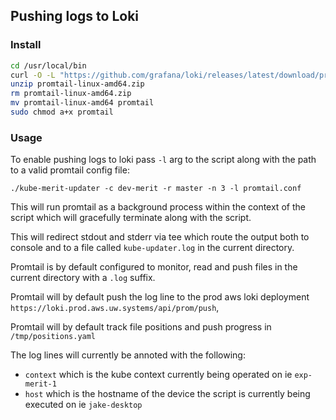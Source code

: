 ## Pushing logs to Loki

### Install

```bash
cd /usr/local/bin
curl -O -L "https://github.com/grafana/loki/releases/latest/download/promtail-linux-amd64.zip"
unzip promtail-linux-amd64.zip
rm promtail-linux-amd64.zip
mv promtail-linux-amd64 promtail
sudo chmod a+x promtail
```


### Usage

To enable pushing logs to loki pass `-l` arg to the script along with the path
to a valid promtail config file:

```
./kube-merit-updater -c dev-merit -r master -n 3 -l promtail.conf
```

This will run promtail as a background process within the context of the script
which will gracefully terminate along with the script.

This will redirect stdout and stderr via tee which route the output both to
console and to a file called `kube-updater.log` in the current directory.

Promtail is by default configured to monitor, read and push files in the
current directory with a `.log` suffix.

Promtail will by default push the log line to the prod aws loki deployment
`https://loki.prod.aws.uw.systems/api/prom/push`,

Promtail will by default track file positions and push progress in
`/tmp/positions.yaml`

The log lines will currently be annoted with the following:
- `context` which is the kube context currently being operated on ie
  `exp-merit-1`
- `host` which is the hostname of the device the script is currently being
  executed on ie `jake-desktop`
